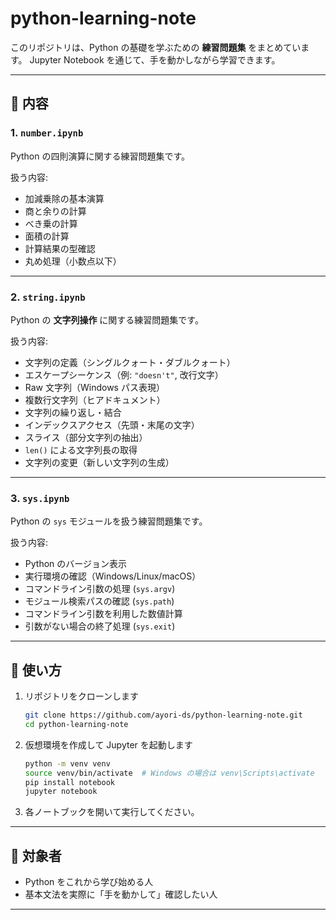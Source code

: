# python-learning-note

このリポジトリは、Python の基礎を学ぶための **練習問題集** をまとめています。
Jupyter Notebook を通じて、手を動かしながら学習できます。

---

## 📂 内容

### 1. `number.ipynb`

Python の四則演算に関する練習問題集です。

扱う内容:

* 加減乗除の基本演算
* 商と余りの計算
* べき乗の計算
* 面積の計算
* 計算結果の型確認
* 丸め処理（小数点以下）

---

### 2. `string.ipynb`

Python の **文字列操作** に関する練習問題集です。

扱う内容:

* 文字列の定義（シングルクォート・ダブルクォート）
* エスケープシーケンス（例: `"doesn't"`, 改行文字）
* Raw 文字列（Windows パス表現）
* 複数行文字列（ヒアドキュメント）
* 文字列の繰り返し・結合
* インデックスアクセス（先頭・末尾の文字）
* スライス（部分文字列の抽出）
* `len()` による文字列長の取得
* 文字列の変更（新しい文字列の生成）

---

### 3. `sys.ipynb`

Python の `sys` モジュールを扱う練習問題集です。

扱う内容:

* Python のバージョン表示
* 実行環境の確認（Windows/Linux/macOS）
* コマンドライン引数の処理 (`sys.argv`)
* モジュール検索パスの確認 (`sys.path`)
* コマンドライン引数を利用した数値計算
* 引数がない場合の終了処理 (`sys.exit`)

---

## 🚀 使い方

1. リポジトリをクローンします

   ```bash
   git clone https://github.com/ayori-ds/python-learning-note.git
   cd python-learning-note
   ```

2. 仮想環境を作成して Jupyter を起動します

   ```bash
   python -m venv venv
   source venv/bin/activate  # Windows の場合は venv\Scripts\activate
   pip install notebook
   jupyter notebook
   ```

3. 各ノートブックを開いて実行してください。

---

## 📝 対象者

* Python をこれから学び始める人
* 基本文法を実際に「手を動かして」確認したい人

---